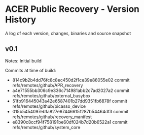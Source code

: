 ACER Public Recovery - Version History
======================================

A log of each version, changes, binaries and source snapshot

v0.1
----

Notes: Initial build

Commits at time of build:

- 814c9b2b4dd76fc8c8ec450d2f1ce39e86055e02 commit refs/remotes/github/APR_recovery
- a4e71555bb306c9e336c714981abb2c7ad2027a2 commit refs/remotes/github/external_busybox
- 51fb916445043a42e6587401b27dd9351fb6878f commit refs/remotes/github/picasso_device
- 015b5454097eb1a827e97446615f287b54464df3 commit refs/remotes/github/recovery_manifest
- e8390c8ccf94f758191be60df024b7d20b6522a1 commit refs/remotes/github/system_core
